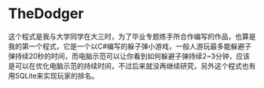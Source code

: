 # TheDodger
这个程式是我与大学同学在大三时，为了毕业专题练手所合作编写的作品，也算是我的第一个程式，它是一个以C#编写的躲子弹小游戏，一般人游玩最多能躲避子弹持续20秒的时间，而电脑示范可以让你看到如何躲避子弹持续2~3分钟，应该是可以在优化电脑示范的持续时间，不过后来就没再继续研究，另外这个程式也有用SQLite来实现玩家的排名。